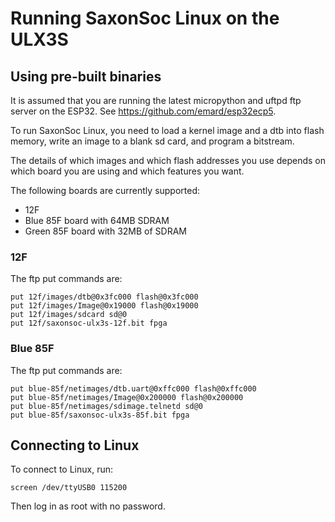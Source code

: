 # Running SaxonSoc Linux on the ULX3S

## Using pre-built binaries

It is assumed that you are running the latest micropython and uftpd ftp server on the ESP32. See https://github.com/emard/esp32ecp5.

To run SaxonSoc Linux, you need to load a kernel image and a dtb into flash memory, write an image to a blank sd card, and program a bitstream.

The details of which images and which flash addresses you use depends on which board you are using and which features you want.

The following boards are currently supported:

- 12F
- Blue 85F board with 64MB SDRAM
- Green 85F board with 32MB of SDRAM

### 12F

The ftp put commands are:

```
put 12f/images/dtb@0x3fc000 flash@0x3fc000
put 12f/images/Image@0x19000 flash@0x19000
put 12f/images/sdcard sd@0
put 12f/saxonsoc-ulx3s-12f.bit fpga
```

### Blue 85F

The ftp put commands are:

```
put blue-85f/netimages/dtb.uart@0xffc000 flash@0xffc000
put blue-85f/netimages/Image@0x200000 flash@0x200000
put blue-85f/netimages/sdimage.telnetd sd@0
put blue-85f/saxonsoc-ulx3s-85f.bit fpga
```

## Connecting to Linux

To connect to Linux, run:

```
screen /dev/ttyUSB0 115200
```

Then log in as root with no password.
